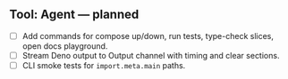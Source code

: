 ## Tool: Agent — planned

- [ ] Add commands for compose up/down, run tests, type-check slices, open docs playground.
- [ ] Stream Deno output to Output channel with timing and clear sections.
- [ ] CLI smoke tests for `import.meta.main` paths.
